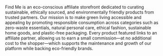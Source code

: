 Find Me is an eco-conscious affiliate storefront dedicated to curating sustainable, ethically sourced, and environmentally friendly products from trusted partners. Our mission is to make green living accessible and appealing by promoting responsible consumption across categories such as zero-waste essentials, natural personal care, ethical fashion, sustainable home goods, and plastic-free packaging. Every product featured links to an affiliate partner, allowing us to earn a small commission—at no additional cost to the shopper—which supports the maintenance and growth of our platform while backing eco-friendly brands.
